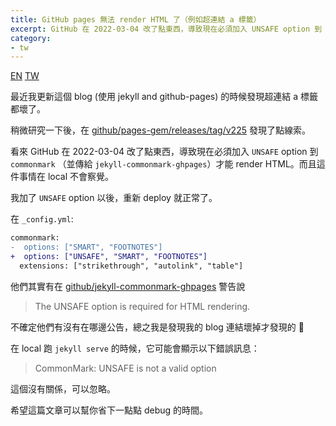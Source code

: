 ```yaml
---
title: GitHub pages 無法 render HTML 了（例如超連結 a 標籤）
excerpt: GitHub 在 2022-03-04 改了點東西，導致現在必須加入 UNSAFE option 到 commonmark （並傳給 jekyll-commonmark-ghpages）才能 render HTML。
category:
- tw
---
```


<a href="{% link _posts/2022-04-03-github-pages-not-rendering-html-in-markdown.md %}" title="GitHub pages not rendering HTML in markdown (eg. a tags)" class="lang-btn">EN</a>
<a href="{% link _posts/2022-04-03-github-pages-not-rendering-html-in-markdown-tw.md %}" title="GitHub pages 無法 render HTML 了（例如超連結 a 標籤）" class="lang-btn lang-current">TW</a>

最近我更新這個 blog (使用 jekyll and github-pages) 的時候發現超連結 a 標籤都壞了。

稍微研究一下後，在 [github/pages-gem/releases/tag/v225](https://github.com/github/pages-gem/releases/tag/v225) 發現了點線索。

看來 GitHub 在 2022-03-04 改了點東西，導致現在必須加入 `UNSAFE` option 到
`commonmark` （並傳給 `jekyll-commonmark-ghpages`）才能 render HTML。而且這件事情在 local 不會察覺。

我加了 `UNSAFE` option 以後，重新 deploy 就正常了。

在 `_config.yml`:

```diff
commonmark:
-  options: ["SMART", "FOOTNOTES"]
+  options: ["UNSAFE", "SMART", "FOOTNOTES"]
  extensions: ["strikethrough", "autolink", "table"]
```

他們其實有在 [github/jekyll-commonmark-ghpages](https://github.com/github/jekyll-commonmark-ghpages/blob/master/README.md) 警告說

> The UNSAFE option is required for HTML rendering.

不確定他們有沒有在哪邊公告，總之我是發現我的 blog 連結壞掉才發現的 🥲

在 local 跑 `jekyll serve` 的時候，它可能會顯示以下錯誤訊息：

> CommonMark: UNSAFE is not a valid option

這個沒有關係，可以忽略。

希望這篇文章可以幫你省下一點點 debug 的時間。
